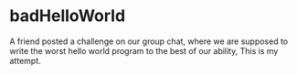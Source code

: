 # badHelloWorld
A friend posted a challenge on our group chat, where we are supposed to write the worst hello world program to the best of our ability, This is my attempt.
